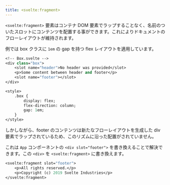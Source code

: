 ```yaml
---
title: <svelte:fragment>
---
```


`<svelte:fragment>` 要素はコンテナ DOM 要素でラップすることなく、名前のついたスロットにコンテンツを配置する事ができます。これによりドキュメントのフローレイアウトが維持されます。

例では box クラスに `1em` の gap を持つ flex レイアウトを適用しています。

```sv
<!-- Box.svelte -->
<div class="box">
	<slot name="header">No header was provided</slot>
	<p>Some content between header and footer</p>
	<slot name="footer"></slot>
</div>

<style>
	.box {
		display: flex;
		flex-direction: column;
		gap: 1em;
	}
</style>
```

しかしながら、footer のコンテンツは新たなフローレイアウトを生成した div 要素でラップされているため、このリズムに沿った配置がされていません。

これは `App` コンポーネントの `<div slot="footer">` を書き換えることで解決できます。この `<div>` を `<svelte:fragment>` に書き換えます。

```sv
<svelte:fragment slot="footer">
	<p>All rights reserved.</p>
	<p>Copyright (c) 2019 Svelte Industries</p>
</svelte:fragment>
```
